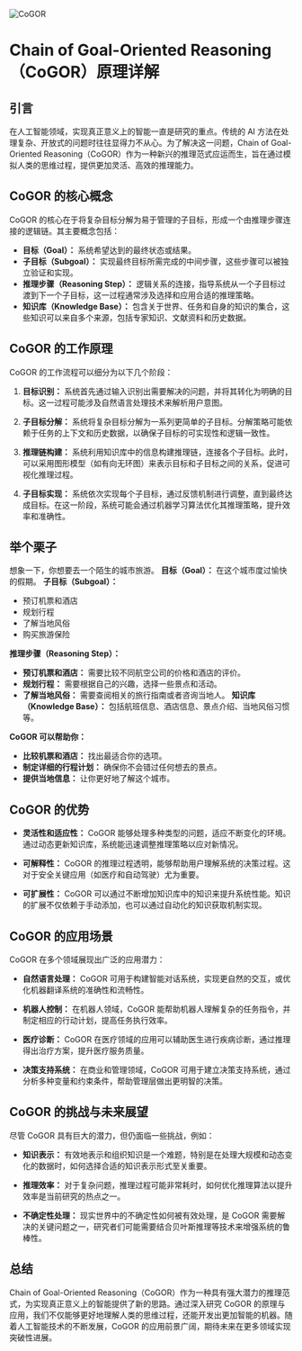 ![CoGOR](BigModel/CoGOR/CoGOR.png)
# Chain of Goal-Oriented Reasoning（CoGOR）原理详解

## 引言

在人工智能领域，实现真正意义上的智能一直是研究的重点。传统的 AI 方法在处理复杂、开放式的问题时往往显得力不从心。为了解决这一问题，Chain of Goal-Oriented Reasoning（CoGOR）作为一种新兴的推理范式应运而生，旨在通过模拟人类的思维过程，提供更加灵活、高效的推理能力。

## CoGOR 的核心概念

CoGOR 的核心在于将复杂目标分解为易于管理的子目标，形成一个由推理步骤连接的逻辑链。其主要概念包括：

- **目标（Goal）：** 系统希望达到的最终状态或结果。
- **子目标（Subgoal）：** 实现最终目标所需完成的中间步骤，这些步骤可以被独立验证和实现。
- **推理步骤（Reasoning Step）：** 逻辑关系的连接，指导系统从一个子目标过渡到下一个子目标，这一过程通常涉及选择和应用合适的推理策略。
- **知识库（Knowledge Base）：** 包含关于世界、任务和自身的知识的集合，这些知识可以来自多个来源，包括专家知识、文献资料和历史数据。

## CoGOR 的工作原理

CoGOR 的工作流程可以细分为以下几个阶段：

1. **目标识别：** 系统首先通过输入识别出需要解决的问题，并将其转化为明确的目标。这一过程可能涉及自然语言处理技术来解析用户意图。

2. **子目标分解：** 系统将复杂目标分解为一系列更简单的子目标。分解策略可能依赖于任务的上下文和历史数据，以确保子目标的可实现性和逻辑一致性。

3. **推理链构建：** 系统利用知识库中的信息构建推理链，连接各个子目标。此时，可以采用图形模型（如有向无环图）来表示目标和子目标之间的关系，促进可视化推理过程。

4. **子目标实现：** 系统依次实现每个子目标，通过反馈机制进行调整，直到最终达成目标。在这一阶段，系统可能会通过机器学习算法优化其推理策略，提升效率和准确性。

## 举个栗子

想象一下，你想要去一个陌生的城市旅游。
**目标（Goal）：** 在这个城市度过愉快的假期。
**子目标（Subgoal）：**

- 预订机票和酒店
- 规划行程
- 了解当地风俗
- 购买旅游保险

**推理步骤（Reasoning Step）：**

- **预订机票和酒店：** 需要比较不同航空公司的价格和酒店的评价。
- **规划行程：** 需要根据自己的兴趣，选择一些景点和活动。
- **了解当地风俗：** 需要查阅相关的旅行指南或者咨询当地人。
**知识库（Knowledge Base）：** 包括航班信息、酒店信息、景点介绍、当地风俗习惯等。

**CoGOR 可以帮助你：**

- **比较机票和酒店：** 找出最适合你的选项。
- **制定详细的行程计划：** 确保你不会错过任何想去的景点。
- **提供当地信息：** 让你更好地了解这个城市。

## CoGOR 的优势

- **灵活性和适应性：** CoGOR 能够处理多种类型的问题，适应不断变化的环境。通过动态更新知识库，系统能迅速调整推理策略以应对新情况。

- **可解释性：** CoGOR 的推理过程透明，能够帮助用户理解系统的决策过程。这对于安全关键应用（如医疗和自动驾驶）尤为重要。

- **可扩展性：** CoGOR 可以通过不断增加知识库中的知识来提升系统性能。知识的扩展不仅依赖于手动添加，也可以通过自动化的知识获取机制实现。

## CoGOR 的应用场景

CoGOR 在多个领域展现出广泛的应用潜力：

- **自然语言处理：** CoGOR 可用于构建智能对话系统，实现更自然的交互，或优化机器翻译系统的准确性和流畅性。

- **机器人控制：** 在机器人领域，CoGOR 能帮助机器人理解复杂的任务指令，并制定相应的行动计划，提高任务执行效率。

- **医疗诊断：** CoGOR 在医疗领域的应用可以辅助医生进行疾病诊断，通过推理得出治疗方案，提升医疗服务质量。

- **决策支持系统：** 在商业和管理领域，CoGOR 可用于建立决策支持系统，通过分析多种变量和约束条件，帮助管理层做出更明智的决策。

## CoGOR 的挑战与未来展望

尽管 CoGOR 具有巨大的潜力，但仍面临一些挑战，例如：

- **知识表示：** 有效地表示和组织知识是一个难题，特别是在处理大规模和动态变化的数据时，如何选择合适的知识表示形式至关重要。

- **推理效率：** 对于复杂问题，推理过程可能非常耗时，如何优化推理算法以提升效率是当前研究的热点之一。

- **不确定性处理：** 现实世界中的不确定性如何被有效处理，是 CoGOR 需要解决的关键问题之一，研究者们可能需要结合贝叶斯推理等技术来增强系统的鲁棒性。

## 总结

Chain of Goal-Oriented Reasoning（CoGOR）作为一种具有强大潜力的推理范式，为实现真正意义上的智能提供了新的思路。通过深入研究 CoGOR 的原理与应用，我们不仅能够更好地理解人类的思维过程，还能开发出更加智能的机器。随着人工智能技术的不断发展，CoGOR 的应用前景广阔，期待未来在更多领域实现突破性进展。
